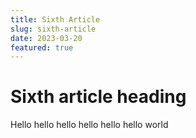 ```yaml
---
title: Sixth Article
slug: sixth-article
date: 2023-03-20
featured: true
---
```


# Sixth article heading

Hello hello hello hello hello hello world